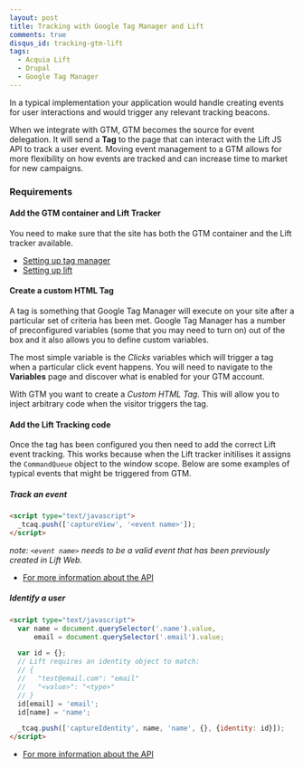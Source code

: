 ```yaml
---
layout: post
title: Tracking with Google Tag Manager and Lift
comments: true
disqus_id: tracking-gtm-lift
tags:
  - Acquia Lift
  - Drupal
  - Google Tag Manager
---
```


In a typical implementation your application would handle creating events for user interactions and would trigger any relevant tracking beacons.

When we integrate with GTM, GTM becomes the source for event delegation. It will send a **Tag** to the page that can interact with the Lift JS API to track a user event. Moving event management to a GTM allows for more flexibility on how events are tracked and can increase time to market for new campaigns.

### Requirements

#### Add the GTM container and Lift Tracker

You need to make sure that the site has both the GTM container and the Lift tracker available.

- [Setting up tag manager](https://support.google.com/tagmanager/answer/6103696?hl=en)
- [Setting up lift](https://docs.acquia.com/lift/offers/tracker/add)

#### Create a custom HTML Tag

A tag is something that Google Tag Manager will execute on your site after a particular set of criteria has been met. Google Tag Manager has a number of preconfigured variables (some that you may need to turn on) out of the box and it also allows you to define custom variables.

The most simple variable is the _Clicks_ variables which will trigger a tag when a particular click event happens. You will need to navigate to the **Variables** page and discover what is enabled for your GTM account.

With GTM you want to create a _Custom HTML Tag_. This will allow you to inject arbitrary code when the visitor triggers the tag.

#### Add the Lift Tracking code

Once the tag has been configured you then need to add the correct Lift event tracking. This works because when the Lift tracker initilises it assigns the `CommandQueue` object to the window scope. Below are some examples of typical events that might be triggered from GTM.

##### **Track an event**

``` html
<script type="text/javascript">
  _tcaq.push(['captureView', '<event name>']);
</script>
```

_note: `<event name>` needs to be a valid event that has been previously created in Lift Web._

- [For more information about the API](https://docs.acquia.com/lift/javascript/view)


##### **Identify a user**

``` html
<script type="text/javascript">
  var name = document.querySelector('.name').value,
      email = document.querySelector('.email').value;

  var id = {};
  // Lift requires an identity object to match:
  // {
  //   "test@email.com": "email"
  //   "<value>": "<type>"
  // }
  id[email] = 'email';
  id[name] = 'name';

  _tcaq.push(['captureIdentity', name, 'name', {}, {identity: id}]);
</script>
```

- [For more information about the API](https://docs.acquia.com/lift/javascript/identity)
